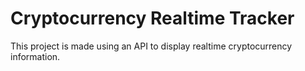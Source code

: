 # Cryptocurrency Realtime Tracker

This project is made using an API to display realtime cryptocurrency information.

